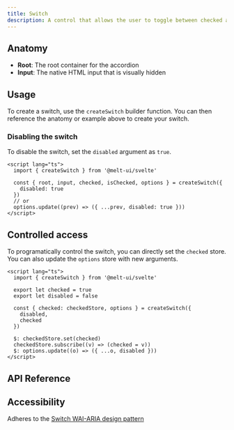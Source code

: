 ```yaml
---
title: Switch
description: A control that allows the user to toggle between checked and not checked.
---
```


<script>
    import { APITable, KbdTable } from '$docs/components'
    export let data;
</script>

## Anatomy

- **Root**: The root container for the accordion
- **Input**: The native HTML input that is visually hidden

## Usage

To create a switch, use the `createSwitch` builder function. You can then reference the anatomy or
example above to create your switch.

### Disabling the switch

To disable the switch, set the `disabled` argument as `true`.

```svelte {5,8}
<script lang="ts">
  import { createSwitch } from '@melt-ui/svelte'

  const { root, input, checked, isChecked, options } = createSwitch({
    disabled: true
  })
  // or
  options.update((prev) => ({ ...prev, disabled: true }))
</script>
```

## Controlled access

To programatically control the switch, you can directly set the `checked` store. You can also update
the `options` store with new arguments.

```svelte {12,14}
<script lang="ts">
  import { createSwitch } from '@melt-ui/svelte'

  export let checked = true
  export let disabled = false

  const { checked: checkedStore, options } = createSwitch({
    disabled,
    checked
  })

  $: checkedStore.set(checked)
  checkedStore.subscribe((v) => (checked = v))
  $: options.update((o) => ({ ...o, disabled }))
</script>
```

## API Reference

<APITable data={data.builder} />
<APITable data={data.root} />
<APITable data={data.input} />

## Accessibility

Adheres to the [Switch WAI-ARIA design pattern](https://www.w3.org/WAI/ARIA/apg/patterns/switch/)

<KbdTable data={data.keyboard} />
